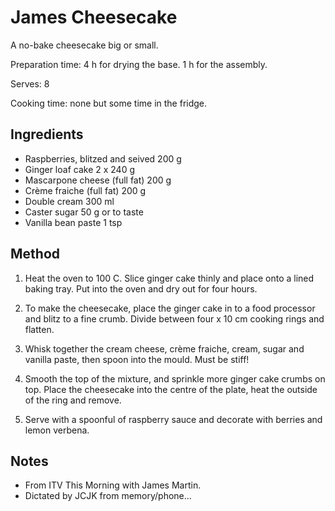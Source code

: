 # James Cheesecake

A no-bake cheesecake big or small.

Preparation time: 4 h for drying the base. 1 h for the assembly.

Serves: 8

Cooking time: none but some time in the fridge.

## Ingredients

- Raspberries, blitzed and seived 200 g
- Ginger loaf cake 2 x 240 g
- Mascarpone cheese (full fat) 200 g
- Crème fraiche (full fat) 200 g
- Double cream 300 ml
- Caster sugar 50 g or to taste
- Vanilla bean paste 1 tsp

## Method

1. Heat the oven to 100 C. Slice ginger cake thinly and place onto a lined baking tray. Put into the oven and dry out for four hours.

1. To make the cheesecake, place the ginger cake in to a food processor and blitz to a fine crumb. Divide between four x 10 cm cooking rings and flatten.

1. Whisk together the cream cheese, crème fraiche, cream, sugar and vanilla paste, then spoon into the mould. Must be stiff!

1. Smooth the top of the mixture, and sprinkle more ginger cake crumbs on top. Place the cheesecake into the centre of the plate, heat the outside of the ring and remove.

1. Serve with a spoonful of raspberry sauce and decorate with berries and lemon verbena.

## Notes

- From ITV This Morning with James Martin.
- Dictated by JCJK from memory/phone...
